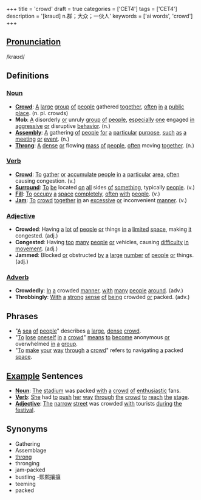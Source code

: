 +++
title = 'crowd'
draft = true
categories = ['CET4']
tags = ['CET4']
description = '[kraud] n.群；大众；一伙人'
keywords = ['ai words', 'crowd']
+++

## [Pronunciation](/post/pronunciation/)
/kraʊd/

## Definitions
### [Noun](/post/noun/)
- **[Crowd](/post/crowd/)**: [A](/post/a/) [large](/post/large/) [group](/post/group/) [of](/post/of/) [people](/post/people/) gathered [together](/post/together/), [often](/post/often/) [in](/post/in/) [a](/post/a/) [public](/post/public/) [place](/post/place/). (n. pl. crowds)
- **Mob**: [A](/post/a/) disorderly [or](/post/or/) unruly [group](/post/group/) [of](/post/of/) [people](/post/people/), [especially](/post/especially/) [one](/post/one/) engaged [in](/post/in/) [aggressive](/post/aggressive/) [or](/post/or/) disruptive [behavior](/post/behavior/). (n.)
- **[Assembly](/post/assembly/)**: [A](/post/a/) gathering [of](/post/of/) [people](/post/people/) [for](/post/for/) [a](/post/a/) [particular](/post/particular/) [purpose](/post/purpose/), [such](/post/such/) [as](/post/as/) [a](/post/a/) [meeting](/post/meeting/) [or](/post/or/) [event](/post/event/). (n.)
- **[Throng](/post/throng/)**: [A](/post/a/) [dense](/post/dense/) [or](/post/or/) flowing [mass](/post/mass/) [of](/post/of/) [people](/post/people/), [often](/post/often/) moving [together](/post/together/). (n.)

### [Verb](/post/verb/)
- **[Crowd](/post/crowd/)**: [To](/post/to/) [gather](/post/gather/) [or](/post/or/) [accumulate](/post/accumulate/) [people](/post/people/) [in](/post/in/) [a](/post/a/) [particular](/post/particular/) [area](/post/area/), [often](/post/often/) causing congestion. (v.)
- **[Surround](/post/surround/)**: [To](/post/to/) [be](/post/be/) located [on](/post/on/) [all](/post/all/) sides [of](/post/of/) [something](/post/something/), typically [people](/post/people/). (v.)
- **[Fill](/post/fill/)**: [To](/post/to/) [occupy](/post/occupy/) [a](/post/a/) [space](/post/space/) [completely](/post/completely/), [often](/post/often/) [with](/post/with/) [people](/post/people/). (v.)
- **[Jam](/post/jam/)**: [To](/post/to/) [crowd](/post/crowd/) [together](/post/together/) [in](/post/in/) an [excessive](/post/excessive/) [or](/post/or/) inconvenient [manner](/post/manner/). (v.)

### [Adjective](/post/adjective/)
- **Crowded**: Having [a](/post/a/) [lot](/post/lot/) [of](/post/of/) [people](/post/people/) [or](/post/or/) things [in](/post/in/) [a](/post/a/) [limited](/post/limited/) [space](/post/space/), making [it](/post/it/) congested. (adj.)
- **Congested**: Having [too](/post/too/) [many](/post/many/) [people](/post/people/) [or](/post/or/) vehicles, causing [difficulty](/post/difficulty/) [in](/post/in/) [movement](/post/movement/). (adj.)
- **Jammed**: Blocked [or](/post/or/) obstructed [by](/post/by/) [a](/post/a/) [large](/post/large/) [number](/post/number/) [of](/post/of/) [people](/post/people/) [or](/post/or/) things. (adj.)

### [Adverb](/post/adverb/)
- **Crowdedly**: [In](/post/in/) [a](/post/a/) crowded [manner](/post/manner/), [with](/post/with/) [many](/post/many/) [people](/post/people/) [around](/post/around/). (adv.)
- **Throbbingly**: [With](/post/with/) [a](/post/a/) [strong](/post/strong/) [sense](/post/sense/) [of](/post/of/) [being](/post/being/) crowded [or](/post/or/) packed. (adv.)

## Phrases
- "[A](/post/a/) [sea](/post/sea/) [of](/post/of/) [people](/post/people/)" describes [a](/post/a/) [large](/post/large/), [dense](/post/dense/) [crowd](/post/crowd/).
- "[To](/post/to/) [lose](/post/lose/) [oneself](/post/oneself/) [in](/post/in/) [a](/post/a/) [crowd](/post/crowd/)" [means](/post/means/) [to](/post/to/) [become](/post/become/) anonymous [or](/post/or/) overwhelmed [in](/post/in/) [a](/post/a/) [group](/post/group/).
- "[To](/post/to/) [make](/post/make/) [your](/post/your/) [way](/post/way/) [through](/post/through/) [a](/post/a/) [crowd](/post/crowd/)" refers [to](/post/to/) navigating [a](/post/a/) packed [space](/post/space/).

## [Example](/post/example/) Sentences
- **[Noun](/post/noun/)**: [The](/post/the/) [stadium](/post/stadium/) was packed [with](/post/with/) [a](/post/a/) [crowd](/post/crowd/) [of](/post/of/) [enthusiastic](/post/enthusiastic/) fans.
- **[Verb](/post/verb/)**: [She](/post/she/) had [to](/post/to/) [push](/post/push/) [her](/post/her/) [way](/post/way/) [through](/post/through/) [the](/post/the/) [crowd](/post/crowd/) [to](/post/to/) [reach](/post/reach/) [the](/post/the/) [stage](/post/stage/).
- **[Adjective](/post/adjective/)**: [The](/post/the/) [narrow](/post/narrow/) [street](/post/street/) was crowded [with](/post/with/) tourists [during](/post/during/) [the](/post/the/) [festival](/post/festival/).

## Synonyms
- Gathering
- Assemblage
- [throng](/post/throng/)
- thronging
- jam-packed
- bustling
-熙熙攘攘
- teeming
- packed

